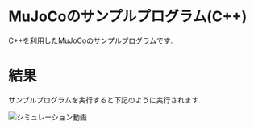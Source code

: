 # MuJoCoのサンプルプログラム(C++)

C++を利用したMuJoCoのサンプルプログラムです.

# 結果

サンプルプログラムを実行すると下記のように実行されます.

<p align="left">
  <img src="img/MuJoCo_サンプルプログラム動画_床追加_編集後.gif" alt="シミュレーション動画">
</p>